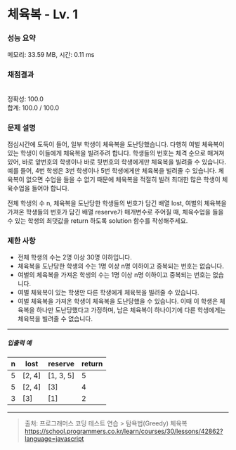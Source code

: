 # 체육복 - Lv. 1

### 성능 요약

메모리: 33.59 MB, 시간: 0.11 ms

### 채점결과

<br/>정확성: 100.0<br/>합계: 100.0 / 100.0

### 문제 설명

점심시간에 도둑이 들어, 일부 학생이 체육복을 도난당했습니다. 다행히 여벌 체육복이 있는 학생이 이들에게 체육복을 빌려주려 합니다. 학생들의 번호는 체격 순으로 매겨져 있어, 바로 앞번호의 학생이나 바로 뒷번호의 학생에게만 체육복을 빌려줄 수 있습니다. 예를 들어, 4번 학생은 3번 학생이나 5번 학생에게만 체육복을 빌려줄 수 있습니다. 체육복이 없으면 수업을 들을 수 없기 때문에 체육복을 적절히 빌려 최대한 많은 학생이 체육수업을 들어야 합니다.

전체 학생의 수 n, 체육복을 도난당한 학생들의 번호가 담긴 배열 lost, 여벌의 체육복을 가져온 학생들의 번호가 담긴 배열 reserve가 매개변수로 주어질 때, 체육수업을 들을 수 있는 학생의 최댓값을 return 하도록 solution 함수를 작성해주세요.

### 제한 사항

+ 전체 학생의 수는 2명 이상 30명 이하입니다.
+ 체육복을 도난당한 학생의 수는 1명 이상 n명 이하이고 중복되는 번호는 없습니다.
+ 여벌의 체육복을 가져온 학생의 수는 1명 이상 n명 이하이고 중복되는 번호는 없습니다.
+ 여벌 체육복이 있는 학생만 다른 학생에게 체육복을 빌려줄 수 있습니다.
+ 여벌 체육복을 가져온 학생이 체육복을 도난당했을 수 있습니다. 이때 이 학생은 체육복을 하나만 도난당했다고 가정하며, 남은 체육복이 하나이기에 다른 학생에게는 체육복을 빌려줄 수 없습니다.
 
<hr>

<h5>입출력 예</h5>

| n | lost | reserve | return |
|-----|-----|-----|-----|
| 5 | [2, 4] | [1, 3, 5] | 5 |
| 5 | [2, 4] | [3] | 4 |
| 3 | [3] | [1] | 2 |


<hr>

> 출처: 프로그래머스 코딩 테스트 연습 > 탐욕법(Greedy)
 > 체육복 https://school.programmers.co.kr/learn/courses/30/lessons/42862?language=javascript
